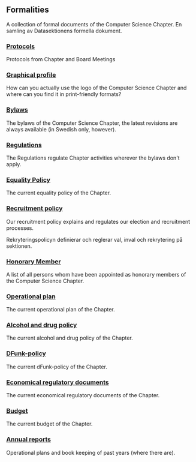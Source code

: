 Formalities
--------

A collection of formal documents of the Computer Science Chapter.
En samling av Datasektionens formella dokument.

### [Protocols](/organisation/protokoll)

Protocols from Chapter and Board Meetings

### [Graphical profile](/organisation/grafisk-profil)

How can you actually use the logo of the Computer Science Chapter and 
where can you find it in print-friendly formats?

### [Bylaws](https://styrdokument.datasektionen.se/stadgar)

The bylaws of the Computer Science Chapter, the latest revisions are 
always available (in Swedish only, however).

### [Regulations](https://styrdokument.datasektionen.se/reglemente)

The Regulations regulate Chapter activities wherever the bylaws don't apply.

### [Equality Policy](https://styrdokument.datasektionen.se/jamlikhetspolicy)

The current equality policy of the Chapter.

### [Recruitment policy](https://styrdokument.datasektionen.se/rekryteringspolicy)

Our recruitment policy explains and regulates our election and recruitment processes.

Rekryteringspolicyn definierar och reglerar val, inval och rekrytering
på sektionen.

### [Honorary Member](/sektionen/hedersmedlem)

A list of all persons whom have been appointed as honorary members of the Computer Science Chapter.

### [Operational plan](/organisation/verksamhetsplan)

The current operational plan of the Chapter.

### [Alcohol and drug policy](https://styrdokument.datasektionen.se/alkoholpolicy)

The current alcohol and drug policy of the Chapter.

### [DFunk-policy](https://styrdokument.datasektionen.se/dfunkpolicy)

The current dFunk-policy of the Chapter.

### [Economical regulatory documents](https://styrdokument.datasektionen.se/ekonomiskt_styrdokument)

The current economical regulatory documents of the Chapter.

### [Budget](/organisation/budget)

The current budget of the Chapter.

### [Annual reports](/organisation/arsrapporter)

Operational plans and book keeping of past years (where there are).
